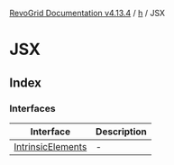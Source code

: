 [RevoGrid Documentation v4.13.4](README.md) / [h](Namespace.h.md) / JSX

# JSX

## Index

### Interfaces

| Interface | Description |
| ------ | ------ |
| [IntrinsicElements](h.JSX.Interface.IntrinsicElements.md) | - |

